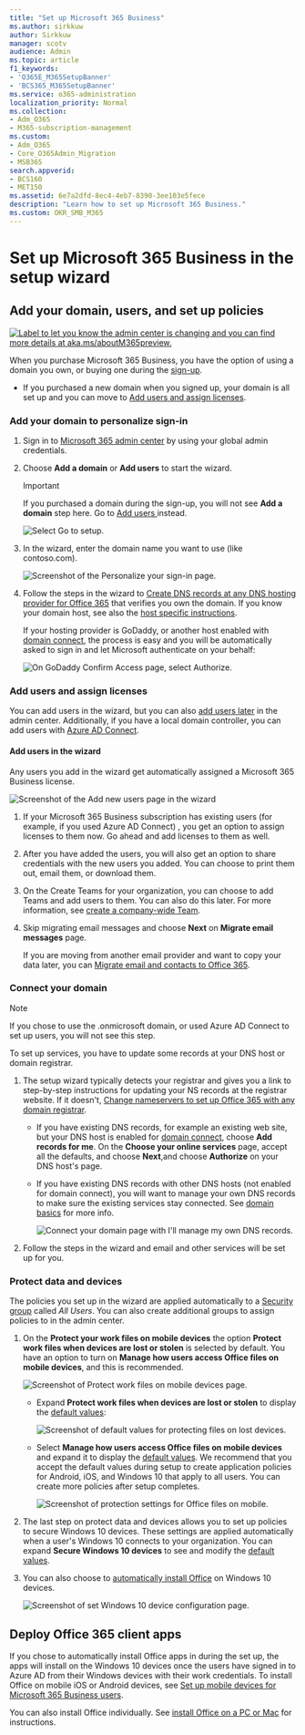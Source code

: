 ```yaml
---
title: "Set up Microsoft 365 Business"
ms.author: sirkkuw
author: Sirkkuw
manager: scotv
audience: Admin
ms.topic: article
f1_keywords:
- 'O365E_M365SetupBanner'
- 'BCS365_M365SetupBanner'
ms.service: o365-administration
localization_priority: Normal
ms.collection: 
- Adm_O365
- M365-subscription-management
ms.custom:
- Adm_O365
- Core_O365Admin_Migration
- MSB365
search.appverid:
- BCS160
- MET150
ms.assetid: 6e7a2dfd-8ec4-4eb7-8390-3ee103e5fece
description: "Learn how to set up Microsoft 365 Business."
ms.custom: OKR_SMB_M365
---
```


# Set up Microsoft 365 Business in the setup wizard

## Add your domain, users, and set up policies

[![Label to let you know the admin center is changing and you can find more details at aka.ms/aboutM365preview.](media/m365admincenterchanging.png)](https://docs.microsoft.com/office365/admin/microsoft-365-admin-center-preview)

When you purchase Microsoft 365 Business, you have the option of using a domain you own, or buying one during the [sign-up](sign-up.md).

- If you purchased a new domain when you signed up, your domain is all set up and you can move to [Add users and assign licenses](#add-users-and-assign-licenses).

### Add your domain to personalize sign-in

1. Sign in to [Microsoft 365 admin center](https://admin.microsoft.com) by using your global admin credentials. 

2. Choose **Add a domain** or **Add users** to start the wizard.
    > [!IMPORTANT]
    > If you purchased a domain during the sign-up, you will not see **Add a domain** step here. Go to [Add users ](#add-users-and-assign-licenses) instead.

    ![Select Go to setup.](media/gotosetupinadmincenter.png)
    
3. In the wizard, enter the domain name you want to use (like contoso.com).


    ![Screenshot of the Personalize your sign-in page.](media/personalizesignin.png)

    
4. Follow the steps in the wizard to [Create DNS records at any DNS hosting provider for Office 365](https://docs.microsoft.com/office365/admin/get-help-with-domains/create-dns-records-at-any-dns-hosting-provider) that verifies you own the domain. If you know your domain host, see also the [host specific instructions](https://docs.microsoft.com/office365/admin/get-help-with-domains/set-up-your-domain-host-specific-instructions).

    If your hosting provider is GoDaddy, or another host enabled with [domain connect](https://docs.microsoft.com/office365/admin/get-help-with-domains/domain-connect), the process is easy and you will be automatically asked to sign in and let Microsoft authenticate on your behalf:

    ![On GoDaddy Confirm Access page, select Authorize.](media/godaddyauth.png)

### Add users and assign licenses

You can add users in the wizard, but you can also [add users later](add-users-m365b.md) in the admin center. Additionally, if you have a local domain controller, you can add users with [Azure AD Connect](https://docs.microsoft.com/azure/active-directory/hybrid/how-to-connect-install-express).

#### Add users in the wizard

Any users you add in the wizard get automatically assigned a Microsoft 365 Business license.

![Screenshot of the Add new users page in the wizard](media/addnewuserspage.png)

1. If your Microsoft 365 Business subscription has existing users (for example, if you used Azure AD Connect) , you get an option to assign licenses to them now. Go ahead and add licenses to them as well.

2. After you have added the users, you will also get an option to share credentials with the new users you added. You can choose to print them out, email them, or download them.

3. On the Create Teams for your organization, you can choose to add Teams and add users to them. You can also do this later. For more information, see [create a company-wide Team](https://support.office.com/article/037bb27a-bcc9-48fe-8d72-44d9482420a3).

4. Skip migrating email messages and choose **Next** on **Migrate email messages** page. 

    If you are moving from another email provider and want to copy your data later, you can [Migrate email and contacts to Office 365](https://support.office.com/article/a3e3bddb-582e-4133-8670-e61b9f58627e).


### Connect your domain

> [!NOTE]
> If you chose to use the .onmicrosoft domain, or used Azure AD Connect to set up users, you will not see this step.
  
To set up services, you have to update some records at your DNS host or domain registrar.
  
1. The setup wizard typically detects your registrar and gives you a link to step-by-step instructions for updating your NS records at the registrar website. If it doesn't, [Change nameservers to set up Office 365 with any domain registrar](https://support.office.com/article/a8b487a9-2a45-4581-9dc4-5d28a47010a2). 

    - If you have existing DNS records, for example an existing web site, but your DNS host is enabled for [domain connect](https://docs.microsoft.com/office365/admin/get-help-with-domains/domain-connect), choose **Add records for me**. On the **Choose your online services** page, accept all the defaults, and choose **Next**,and choose **Authorize** on your DNS host's page.
    - If you have existing DNS records with other DNS hosts (not enabled for domain connect), you will want to manage your own DNS records to make sure the existing services stay connected. See [domain basics](https://docs.microsoft.com/office365/admin/get-help-with-domains/dns-basics) for more info.

        ![Connect your domain page with I'll manage my own DNS records.](media/connectyourdomainpage.png)

2. Follow the steps in the wizard and email and other services will be set up for you.

### Protect data and devices 

The policies you set up in the wizard are applied automatically to a [Security group](https://docs.microsoft.com/office365/admin/create-groups/compare-groups#security-groups) called *All Users*. You can also create additional groups to assign policies to in the admin center.

1. On the **Protect your work files on mobile devices** the option **Protect work files when devices are lost or stolen** is selected by default. You have an option to turn on **Manage how users access Office files on mobile devices**, and this is recommended.

    ![Screenshot of Protect work files on mobile devices page.](media/protectworkfilesondevices.png)

     - Expand **Protect work files when devices are lost or stolen** to display the [default values](protect-work-files-on-lost-or-stolen-device.md):

        ![Screenshot of default values for protecting files on lost devices.](media/protectworkfilesondevicesdefault.png)

    - Select **Manage how users access Office files on mobile devices** and expand it to display the [default values](manage-user-access-on-mobile-devices.md). We recommend that you accept the default values during setup to create application policies for Android, iOS, and Windows 10 that apply to all users. You can create more policies after setup completes.

        ![Screenshot of protection settings for Office files on mobile.](media/useraccessonmobile.png)

2. The last step on protect data and devices allows you to set up policies to secure Windows 10 devices. These settings are applied automatically when a user's Windows 10 connects to your organization. You can expand **Secure Windows 10 devices** to see and modify the [default values](secure-windows-10-devices.md).
3. You can also choose to [automatically install Office](install-office-on-windows-10-during-setup.md) on Windows 10 devices.

    ![Screenshot of set Windows 10 device configuration page.](media/setwin10config.png)


## Deploy Office 365 client apps

If you chose to automatically install Office apps in during the set up, the apps will install on the Windows 10 devices once the users have signed in to Azure AD from their Windows devices with their work credentials.
To install Office on mobile iOS or Android devices, see [Set up mobile devices for Microsoft 365 Business users](set-up-mobile-devices.md).

You can also install Office individually. See [install Office on a PC or Mac](https://support.office.com/article/4414eaaf-0478-48be-9c42-23adc4716658) for instructions.
